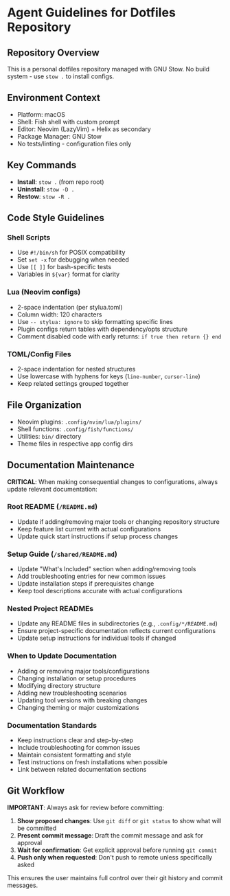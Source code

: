# Agent Guidelines for Dotfiles Repository

## Repository Overview
This is a personal dotfiles repository managed with GNU Stow. No build system - use `stow .` to install configs.

## Environment Context
- Platform: macOS
- Shell: Fish shell with custom prompt
- Editor: Neovim (LazyVim) + Helix as secondary
- Package Manager: GNU Stow
- No tests/linting - configuration files only

## Key Commands
- **Install**: `stow .` (from repo root)
- **Uninstall**: `stow -D .`
- **Restow**: `stow -R .`

## Code Style Guidelines

### Shell Scripts
- Use `#!/bin/sh` for POSIX compatibility
- Set `set -x` for debugging when needed
- Use `[[ ]]` for bash-specific tests
- Variables in `${var}` format for clarity

### Lua (Neovim configs)
- 2-space indentation (per stylua.toml)
- Column width: 120 characters  
- Use `-- stylua: ignore` to skip formatting specific lines
- Plugin configs return tables with dependency/opts structure
- Comment disabled code with early returns: `if true then return {} end`

### TOML/Config Files
- 2-space indentation for nested structures
- Use lowercase with hyphens for keys (`line-number`, `cursor-line`)
- Keep related settings grouped together

## File Organization
- Neovim plugins: `.config/nvim/lua/plugins/`
- Shell functions: `.config/fish/functions/`
- Utilities: `bin/` directory
- Theme files in respective app config dirs

## Documentation Maintenance

**CRITICAL**: When making consequential changes to configurations, always update relevant documentation:

### Root README (`/README.md`)
- Update if adding/removing major tools or changing repository structure
- Keep feature list current with actual configurations
- Update quick start instructions if setup process changes

### Setup Guide (`/shared/README.md`)
- Update "What's Included" section when adding/removing tools
- Add troubleshooting entries for new common issues
- Update installation steps if prerequisites change
- Keep tool descriptions accurate with actual configurations

### Nested Project READMEs
- Update any README files in subdirectories (e.g., `.config/*/README.md`)
- Ensure project-specific documentation reflects current configurations
- Update setup instructions for individual tools if changed

### When to Update Documentation
- Adding or removing major tools/configurations
- Changing installation or setup procedures
- Modifying directory structure
- Adding new troubleshooting scenarios
- Updating tool versions with breaking changes
- Changing theming or major customizations

### Documentation Standards
- Keep instructions clear and step-by-step
- Include troubleshooting for common issues
- Maintain consistent formatting and style
- Test instructions on fresh installations when possible
- Link between related documentation sections

## Git Workflow

**IMPORTANT**: Always ask for review before committing:

1. **Show proposed changes**: Use `git diff` or `git status` to show what will be committed
2. **Present commit message**: Draft the commit message and ask for approval
3. **Wait for confirmation**: Get explicit approval before running `git commit`
4. **Push only when requested**: Don't push to remote unless specifically asked

This ensures the user maintains full control over their git history and commit messages.